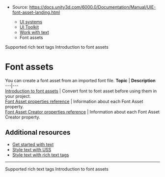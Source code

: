 * Source: https://docs.unity3d.com/6000.0/Documentation/Manual/UIE-font-asset-landing.html

  * [UI systems](https://docs.unity3d.com/6000.0/Documentation/Manual/UIToolkits.html)
  * [UI Toolkit](https://docs.unity3d.com/6000.0/Documentation/Manual/UIElements.html)
  * [Work with text](https://docs.unity3d.com/6000.0/Documentation/Manual/UIE-work-with-text.html)
  * Font assets


[](https://docs.unity3d.com/6000.0/Documentation/Manual/UIE-supported-tags.html)
Supported rich text tags
[](https://docs.unity3d.com/6000.0/Documentation/Manual/UIE-font-asset.html)
Introduction to font assets
# Font assets
You can create a font asset from an imported font file. 
**Topic** | **Description**  
---|---  
[Introduction to font assets](https://docs.unity3d.com/6000.0/Documentation/Manual/UIE-font-asset.html) | Convert font to font asset before using them in your project.  
[Font Asset properties reference](https://docs.unity3d.com/6000.0/Documentation/Manual/UIE-font-asset-properties.html) | Information about each Font Asset property.  
[Font Asset Creator properties reference](https://docs.unity3d.com/6000.0/Documentation/Manual/UIE-font-creator-properties.html) | Information about each Font Asset Creator property.  
## Additional resources
  * [Get started with text](https://docs.unity3d.com/6000.0/Documentation/Manual/UIE-get-started-with-text.html)
  * [Style text with USS](https://docs.unity3d.com/6000.0/Documentation/Manual/UIB-styling-ui-text.html)
  * [Style text with rich text tags](https://docs.unity3d.com/6000.0/Documentation/Manual/UIE-rich-text-tags.html)


* * *
[](https://docs.unity3d.com/6000.0/Documentation/Manual/UIE-supported-tags.html)
Supported rich text tags
[](https://docs.unity3d.com/6000.0/Documentation/Manual/UIE-font-asset.html)
Introduction to font assets
